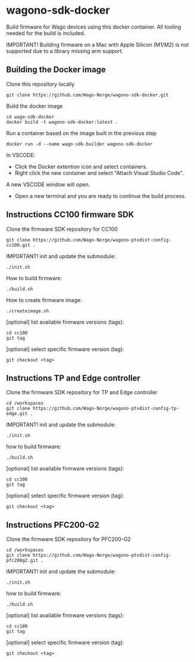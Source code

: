 # wagono-sdk-docker
Build firmware for Wago devices using this docker container. All tooling needed for the build is included.

IMPORTANT! Building firmware on a Mac with Apple Silicon (M1/M2) is not supported due to a library missing arm support.

## Building the Docker image

Clone this repository locally
```
git clone https://github.com/Wago-Norge/wagono-sdk-docker.git
```

Build the docker image
```
cd wago-sdk-docker
docker build -t wagono-sdk-docker:latest .
```

Run a container based on the image built in the previous step
```
docker run -d --name wago-sdk-builder wagono-sdk-docker
```

In VSCODE:
- Click the Docker extention icon and select containers.
- Right click the new container and select "Attach Visual Studio Code".

A new VSCODE window will open.
- Open a new terminal and you are ready to continue the build process.

## Instructions CC100 firmware SDK

Clone the firmware SDK repository for CC100
```
git clone https://github.com/Wago-Norge/wagono-ptxdist-config-cc100.git .
```

IMPORTANT! init and update the submodule:
```
./init.sh
```

How to build firmware:
```
./build.sh
```

How to create firmware image:
```
./createimage.sh
```

[optional] list available firmware versions (tags):
```
cd cc100
git tag
```

[optional] select specific firmware version (tag):
```
git checkout <tag>
```


## Instructions TP and Edge controller

Clone the firmware SDK repository for TP and Edge controller
```
cd /workspaces
git clone https://github.com/Wago-Norge/wagono-ptxdist-config-tp-edge.git .
```

IMPORTANT! init and update the submodule:
```
./init.sh
```

how to build firmware:
```
./build.sh
```

[optional] list available firmware versions (tags):
```
cd cc100
git tag
```

[optional] select specific firmware version (tag):
```
git checkout <tag>
```


## Instructions PFC200-G2

Clone the firmware SDK repository for PFC200-G2
```
cd /workspaces
git clone https://github.com/Wago-Norge/wagono-ptxdist-config-pfc200g2.git .
```

IMPORTANT! init and update the submodule:
```
./init.sh
```

how to build firmware:
```
./build.sh
```

[optional] list available firmware versions (tags):
```
cd cc100
git tag
```

[optional] select specific firmware version (tag):
```
git checkout <tag>
```
